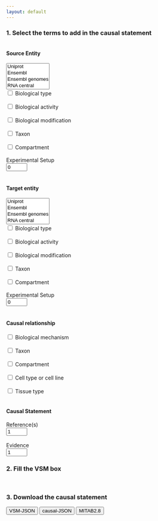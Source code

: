 ```yaml
---
layout: default
---
```


<script src="https://unpkg.com/vsm-dictionary-complex-portal@^1.0.1/dist/vsm-dictionary-complex-portal.min.js"></script>
<script src="https://unpkg.com/vsm-dictionary-ensembl-genomes@^1.0.2/dist/vsm-dictionary-ensembl-genomes.min.js"></script>
<script src="https://unpkg.com/vsm-dictionary-ensembl@^1.0.3/dist/vsm-dictionary-ensembl.min.js"></script>
<script src="https://unpkg.com/vsm-dictionary-rnacentral@^1.0.1/dist/vsm-dictionary-rnacentral.min.js"></script>
<script src="https://unpkg.com/vsm-dictionary-uniprot@^1.0.5/dist/vsm-dictionary-uniprot.min.js"></script>
<script src="https://unpkg.com/vsm-dictionary-bioportal@^1.1.3/dist/vsm-dictionary-bioportal.min.js"></script>
<script src="https://unpkg.com/vsm-dictionary-pubmed@^1.0.0/dist/vsm-dictionary-pubmed.min.js"></script>
<script src="https://unpkg.com/vsm-dictionary-cacher@^1.2.1/dist/vsm-dictionary-cacher.min.js"></script>
<script src="https://unpkg.com/vsm-dictionary-combiner@^1.0.1/dist/vsm-dictionary-combiner.min.js"></script>
<script src="https://unpkg.com/vsm-box@^1.0.0/dist/vsm-box.standalone.min.js"></script>
<script type="text/javascript" src="https://code.jquery.com/jquery-1.7.1.min.js"></script>
<link href="https://www.jqueryscript.net/demo/jQuery-Plugin-For-Multi-Select-List-with-Checkboxes-MultiSelect/jquery.multiselect.css" rel="stylesheet" type="text/css">
<script src="https://www.jqueryscript.net/demo/jQuery-Plugin-For-Multi-Select-List-with-Checkboxes-MultiSelect/jquery.multiselect.js"></script>
<script src="https://unpkg.com/converter-causal-formats@^1.0.2/dist/converter-causal-formats.min.js"></script>
<script src="https://unpkg.com/vsm-json-pretty@^1.0.0/dist/vsm-json-pretty.min.js"></script>
<script src="js/VsmCausalTemplate.js"></script>
<script src="js/ExportCausalJson.js"></script>

### 1. Select the terms to add in the causal statement

<div class="row">
  <div class="column">
    <h4>  Source Entity </h4>
      <div class="dropdownbox">
        <select name="source_database" multiple class="form-control" id="source_db">
          <option value="sourceUniprot">Uniprot</option>
          <option value="sourceEnsembl">Ensembl</option>
          <option value="sourceEnsemblGen">Ensembl genomes</option>
          <option value="sourceRnacentral">RNA central</option>
          <option value="sourceChebi">ChEBI</option>
          <option value="sourceComplexportal">Complex Portal</option>
          <option value="sourceGO">Gene Ontology</option>
        </select>
      </div>
      <label><input title="To annotate only when the source entity's identifier does not correspond to the exact biological type" type="checkbox" id="sourceType" onchange='updatePanelState(this);' /> Biological type </label><br> <br>
      <label><input type="checkbox" id="sourceActivity" onchange='updatePanelState(this);' /> Biological activity </label><br> <br>
      <div id="divSourceStates">
        <div id="divSourceState1">
          <input type="checkbox" name="Biological modification" id="sourceModification1" onchange='createRemoveState(this,divSourceStates, divSourceState1);' />
          <label for="sourceModification1">Biological modification  </label> <br> <br>
        </div>
      </div>
      <label><input type="checkbox" id="sourceTaxon" onchange='updatePanelState(this);' /> Taxon </label><br> <br>
      <label><input type="checkbox" id="sourceCompartment" onchange='updatePanelState(this);' /> Compartment </label><br> <br>
      Experimental Setup <br><input title= "Experimental setup" type="number" id="sourceExperiment" min="0" max="10" value="0" onchange='updatePanelState(this);' /> <br> <br>

  </div>
  <div class="column">
    <h4>  Target entity </h4>
      <div class="dropdownbox">
        <select name="target_database" multiple class="form-control" id="target_db">
          <option value="targetUniprot">Uniprot</option>
          <option value="targetEnsembl">Ensembl</option>
          <option value="targetEnsemblGen">Ensembl genomes</option>
          <option value="targetRnacentral">RNA central</option>
          <option value="targetChebi">ChEBI</option>
          <option value="targetComplexportal">Complex Portal</option>
          <option value="sourceGO">Gene Ontology</option>
        </select>
      </div>
      <label><input title="To annotate only when the target entity's identifier does not correspond to the exact biological type" type="checkbox" id="targetType" onchange='updatePanelState(this);' /> Biological type </label><br> <br>
      <label><input type="checkbox" id="targetActivity" onchange='updatePanelState(this);' /> Biological activity </label><br> <br>
      <div id="divTargetStates">
        <div id="divTargetState1">
          <input type="checkbox" name="Biological modification" id="targetModification1" onchange='createRemoveState(this,divTargetStates, divTargetState1);' />
          <label for="targetModification1">Biological modification </label> <br> <br>
        </div>
      </div>
      <label><input type="checkbox" id="targetTaxon" onchange='updatePanelState(this);' /> Taxon </label><br> <br>
      <label><input type="checkbox" id="targetCompartment" onchange='updatePanelState(this);' /> Compartment </label><br> <br>
      Experimental Setup <br><input title= "Experimental setup" type="number" id="targetExperiment" min="0" max="10" value="0" onchange='updatePanelState(this);' /> <br> <br>
           
  </div>
  <div class="column">
    <h4>Causal relationship</h4>
      <label><input type="checkbox" id="effectMechanism" onchange='updatePanelState(this);' /> Biological mechanism </label><br> <br>
      <label><input type="checkbox" id="effectTaxon" onchange='updatePanelState(this);' /> Taxon </label><br> <br>
      <label><input type="checkbox" id="effectCompartment" onchange='updatePanelState(this);' /> Compartment </label><br> <br>
      <label><input type="checkbox" id="effectCellType" onchange='updatePanelState(this);' /> Cell type or cell line </label><br> <br>
      <label><input type="checkbox" id="effectTissue" onchange='updatePanelState(this);' /> Tissue type </label><br> <br>
  </div>
  
  <div class="column">
    <h4> Causal Statement</h4>
      Reference(s) <br>
      <input title= "Number of references: PMIDs, DOIs" type="number" id="reference" min="1" max="10" value="1" onchange='updatePanelState(this);' /> <br> <br>
      Evidence <br>
      <input title="Number of evidence codes" type="number" id="evidence"  min="1" max="10" value="1" onchange='updatePanelState(this);' />     
  </div>
</div> 

<script>

  $('select[multiple]').multiselect({
    columns: 1,
    placeholder: 'Select database(s)'
  });


  $('#source_db').on('change',function() {
    updateEntityDatabase($(this).val(), "source");
  });


  $('#target_db').on('change',function() {
    updateEntityDatabase($(this).val(), "target");
  });

</script>


### 2. Fill the VSM box
<vsm-box id="vsm-box"></vsm-box>
<br>


### 3. Download the causal statement
<button onclick="log(exportVsmJson());">VSM-JSON</button>
<button onclick="log(exportCausalJson());">causal-JSON</button>
<button onclick="log(exportMitab28());">MITAB2.8</button>

